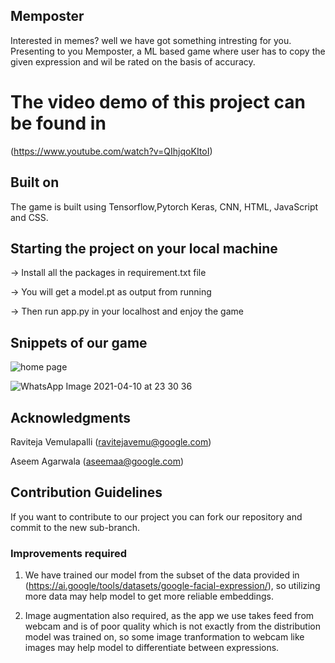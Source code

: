 ## Memposter
Interested in memes? well we have got something intresting for you. Presenting to you Memposter, a ML based game where user has to copy the given expression and wil be rated on the basis of accuracy.
 # The video demo of this project can be found in
 (https://www.youtube.com/watch?v=QIhjqoKItoI)
## Built on 

The game is built using Tensorflow,Pytorch Keras, CNN, HTML, JavaScript and CSS.

## Starting the project on your local machine 

  -> Install all the packages in requirement.txt file

  -> You will get a model.pt as output from running 
  
  -> Then run app.py in your localhost and enjoy the game
  

## Snippets of our game

![home page](https://user-images.githubusercontent.com/64356997/114279782-f9de7180-9a53-11eb-9fb9-efc90faf848e.jpeg)

![WhatsApp Image 2021-04-10 at 23 30 36](https://user-images.githubusercontent.com/64356997/114280007-f7c8e280-9a54-11eb-9ecd-930f372e8d15.jpeg)

## Acknowledgments

Raviteja Vemulapalli (ravitejavemu@google.com)

Aseem Agarwala (aseemaa@google.com)

## Contribution Guidelines
If you want to contribute to our project you can fork our repository and commit to the new sub-branch.
### Improvements required
1) We have trained our model from the subset of the data provided in (https://ai.google/tools/datasets/google-facial-expression/), so utilizing more data may help model to get more reliable embeddings.

2) Image augmentation also required, as the app we use takes feed from webcam and is of poor quality which is not exactly from the distribution model was trained on, so some image tranformation to webcam like images may help model to differentiate between expressions.



